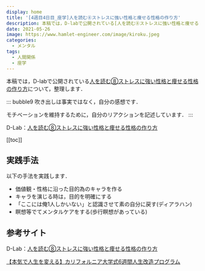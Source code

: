 ```yaml
---
display: home
title: '[4週目4日目_座学]人を読む⑧ストレスに強い性格と痩せる性格の作り方'
description: 本稿では，D-labで公開されている[人を読む⑧ストレスに強い性格と痩せる性格の作り方](https://daigovideolab.jp/play/YxJh9FiYYHSNCOyancXY)について，整理します．
date: 2021-05-26
image: https://www.hamlet-engineer.com/image/kiroku.jpeg
categories: 
  - メンタル
tags:
  - 人間関係
  - 座学
---
```


本稿では，D-labで公開されている[人を読む⑧ストレスに強い性格と痩せる性格の作り方](https://daigovideolab.jp/play/YxJh9FiYYHSNCOyancXY)について，整理します．

<!-- more -->

::: bubble9
吹き出しは事実ではなく，自分の感想です．

モチベーションを維持するために，自分のリアクションを記述しています．
:::

<!-- <span style="background-color: #ffff99;"></span> -->
<!-- <span style="color: #ff0000;"></span> -->

D-Lab：[人を読む⑧ストレスに強い性格と痩せる性格の作り方](https://daigovideolab.jp/play/YxJh9FiYYHSNCOyancXY)

<ClientOnly>
  <CallInArticleAdsense />
</ClientOnly>

[[toc]]


## 実践手法
以下の手法を実践します．
- 価値観・性格に沿った目的為のキャラを作る
- キャラを演じる時は，目的を明確にする
- 「ここには俺1人しかいない」と認識させて素の自分に戻す(ディアラハン)
- 瞑想等でてメンタルケアをする(歩行瞑想があっている)



## 参考サイト
D-Lab：[人を読む⑧ストレスに強い性格と痩せる性格の作り方](https://daigovideolab.jp/play/YxJh9FiYYHSNCOyancXY)

[【本気で人生を変える】カリフォルニア大学式6週間人生改造プログラム](https://daigoblog.jp/pushing-thelimits/)


<ClientOnly>
  <CallInArticleAdsense />
</ClientOnly>